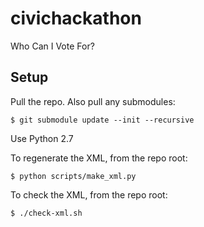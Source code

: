# civichackathon
Who Can I Vote For?

Setup
-----

Pull the repo.  Also pull any submodules:

    $ git submodule update --init --recursive

Use Python 2.7

To regenerate the XML, from the repo root:

    $ python scripts/make_xml.py

To check the XML, from the repo root:

    $ ./check-xml.sh
